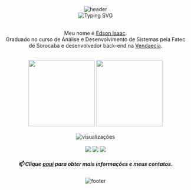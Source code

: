 <div align="center">
	<img src="https://capsule-render.vercel.app/api?type=waving&height=120&color=gradient&section=header&reversal=true" alt="header"/>
</div>

<div align="center">
	<img src="https://readme-typing-svg.herokuapp.com?font=Fira+Code&weight=500&size=40&pause=1000&center=true&vCenter=true&random=false&width=800&lines=Hello+World+.+.+." alt="Typing SVG"/>
</div>

<br>

<p align="center">
	Meu nome é <a href="https://edssaac.github.io/portfolio/">Edson Isaac</a>. <br>
	Graduado no curso de Análise e Desenvolvimento de Sistemas pela Fatec de Sorocaba e desenvolvedor back-end na <a href="https://www.vendaecia.com.br/">Vendaecia</a>.
</p>

<br>

<div align="center">
	<img height="180em" src="https://github-readme-stats.vercel.app/api?username=Edssaac&show_icons=true&theme=dracula&locale=pt-br"/>
	<img height="180em" src="https://github-readme-stats.vercel.app/api/top-langs/?username=Edssaac&theme=dracula&layout=compact&&langs_count=6&locale=pt-br"/>
</div>

<br>

<div id="header" align="center" style="pointer-events: none;">
	<img src="https://komarev.com/ghpvc/?username=edssaac&style=for-the-badge&color=orange&label=Visualizações+do+Perfil" alt="visualizações"/>
</div>

<br>

<div align="center">
	<a href="https://www.linkedin.com/in/edssaac/"><img src="https://img.shields.io/badge/LinkedIn-black.svg?style=for-the-badge&logo=linkedin&color=informational"/></a>
	<a href="mailto:edssaac@gmail.com"><img src="https://img.shields.io/badge/Gmail-%23333?style=for-the-badge&logo=gmail&color=red&logoColor=white"/></a>
	<a href="mailto:edssaac@outlook.com"><img src="https://img.shields.io/badge/Outlook-0078D4?style=for-the-badge&logo=microsoft-outlook&logoColor=white/"></a>
</div>

<h5 align="center">
	📫 Clique <a href="https://edssaac.github.io/portfolio/">aqui</a> para obter mais informações e meus contatos.
</h5>

<div align="center">
	<img src="https://capsule-render.vercel.app/api?type=waving&height=120&color=gradient&section=footer&reversal=false" alt="footer" />
</div>
